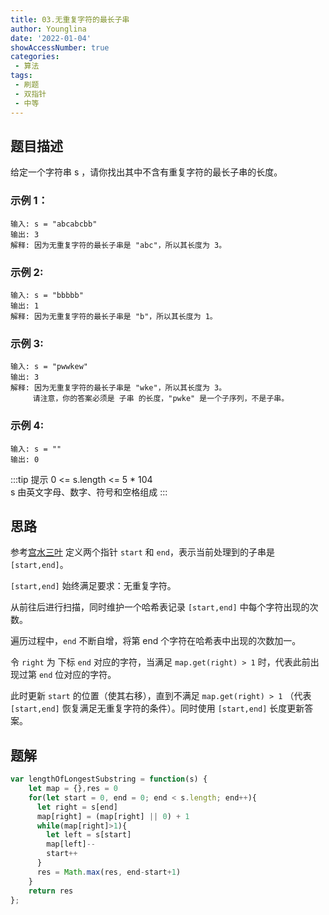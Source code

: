 ```yaml
---
title: 03.无重复字符的最长子串
author: Younglina
date: '2022-01-04'
showAccessNumber: true
categories:
 - 算法
tags:
 - 刷题
 - 双指针
 - 中等
---
```


## 题目描述
给定一个字符串 s ，请你找出其中不含有重复字符的最长子串的长度。

### 示例 1：
```
输入: s = "abcabcbb"
输出: 3 
解释: 因为无重复字符的最长子串是 "abc"，所以其长度为 3。
```

### 示例 2:
```
输入: s = "bbbbb"
输出: 1
解释: 因为无重复字符的最长子串是 "b"，所以其长度为 1。
```

### 示例 3:
```
输入: s = "pwwkew"
输出: 3
解释: 因为无重复字符的最长子串是 "wke"，所以其长度为 3。
     请注意，你的答案必须是 子串 的长度，"pwke" 是一个子序列，不是子串。
```

### 示例 4:
```
输入: s = ""
输出: 0
```

:::tip 提示
0 <= s.length <= 5 * 104  
s 由英文字母、数字、符号和空格组成
:::

## 思路
参考[宫水三叶](https://github.com/SharingSource/LogicStack-LeetCode/blob/main/LeetCode/1-10/3.%20%E6%97%A0%E9%87%8D%E5%A4%8D%E5%AD%97%E7%AC%A6%E7%9A%84%E6%9C%80%E9%95%BF%E5%AD%90%E4%B8%B2%EF%BC%88%E4%B8%AD%E7%AD%89%EF%BC%89.md) 
定义两个指针 `start` 和 `end`，表示当前处理到的子串是 `[start,end]`。

`[start,end]` 始终满足要求：无重复字符。

从前往后进行扫描，同时维护一个哈希表记录 `[start,end]` 中每个字符出现的次数。

遍历过程中，`end` 不断自增，将第 end 个字符在哈希表中出现的次数加一。

令 `right` 为 下标 `end` 对应的字符，当满足 `map.get(right) > 1` 时，代表此前出现过第 `end` 位对应的字符。

此时更新 `start` 的位置（使其右移），直到不满足 `map.get(right) > 1` （代表 `[start,end]` 恢复满足无重复字符的条件）。同时使用 `[start,end]` 长度更新答案。

## 题解
```javascript
var lengthOfLongestSubstring = function(s) {
    let map = {},res = 0
    for(let start = 0, end = 0; end < s.length; end++){
      let right = s[end]
      map[right] = (map[right] || 0) + 1
      while(map[right]>1){
        let left = s[start]
        map[left]--
        start++
      }
      res = Math.max(res, end-start+1)
    }
    return res
};
```